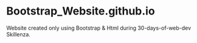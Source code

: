 # Bootstrap_Website.github.io
Website created only using Bootstrap & Html during 30-days-of-web-dev Skillenza.
